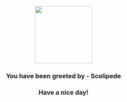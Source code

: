<p align="center">
            <img src="https://raw.githubusercontent.com/PokeAPI/sprites/master/sprites/pokemon/545.png" width="150" height="150">
          </p>
          <h3 align="center">You have been greeted by - <b>Scolipede</b></h3>
          <h3 align="center">Have a nice day!</h3>
        
